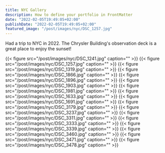 ```yaml
---
title: NYC Gallery
description: How to define your portfolio in FrontMatter
date: "2022-02-05T19:49:05+02:00"
publishDate: "2022-02-05T19:49:05+02:00"
featured_image: "/post/images/nyc/DSC_1257.jpg"
---
```


Had a trip to NYC in 2022. The Chrysler Building's observation deck is a great place to enjoy the sunset!


{{< figure src="/post/images/nyc/DSC_1241.jpg" caption="" >}}
{{< figure src="/post/images/nyc/DSC_1257.jpg" caption="" >}}
{{< figure src="/post/images/nyc/DSC_1319.jpg" caption="" >}}
{{< figure src="/post/images/nyc/DSC_1866.jpg" caption="" >}}
{{< figure src="/post/images/nyc/DSC_1896.jpg" caption="" >}}
{{< figure src="/post/images/nyc/DSC_1903.jpg" caption="" >}}
{{< figure src="/post/images/nyc/DSC_1981.jpg" caption="" >}}
{{< figure src="/post/images/nyc/DSC_1633.jpg" caption="" >}}
{{< figure src="/post/images/nyc/DSC_1691.jpg" caption="" >}}
{{< figure src="/post/images/nyc/DSC_3179.jpg" caption="" >}}
{{< figure src="/post/images/nyc/DSC_3237.jpg" caption="" >}}
{{< figure src="/post/images/nyc/DSC_3311.jpg" caption="" >}}
{{< figure src="/post/images/nyc/DSC_3333.jpg" caption="" >}}
{{< figure src="/post/images/nyc/DSC_3339.jpg" caption="" >}}
{{< figure src="/post/images/nyc/DSC_3460.jpg" caption="" >}}
{{< figure src="/post/images/nyc/DSC_3471.jpg" caption="" >}}
{{< figure src="/post/images/nyc/DSC_3478.jpg" caption="" >}}

